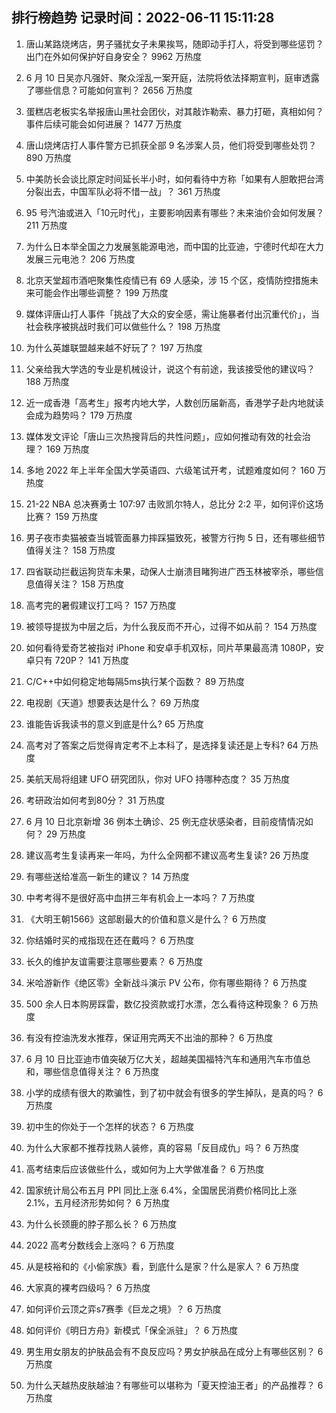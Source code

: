 
## 排行榜趋势 记录时间：2022-06-11 15:11:28
  
  1. 唐山某路烧烤店，男子骚扰女子未果挨骂，随即动手打人，将受到哪些惩罚？出门在外如何保护好自身安全？ 9962 万热度
    
  2. 6 月 10 日吴亦凡强奸、聚众淫乱一案开庭，法院将依法择期宣判，庭审透露了哪些信息？可能如何宣判？ 2656 万热度
    
  3. 蛋糕店老板实名举报唐山黑社会团伙，对其敲诈勒索、暴力打砸，真相如何？事件后续可能会如何进展？ 1477 万热度
    
  4. 唐山烧烤店打人事件警方已抓获全部 9 名涉案人员，他们将受到哪些处罚？ 890 万热度
    
  5. 中美防长会谈比原定时间延长半小时，如何看待中方称「如果有人胆敢把台湾分裂出去，中国军队必将不惜一战」？ 361 万热度
    
  6. 95 号汽油或进入「10元时代」，主要影响因素有哪些？未来油价会如何发展？ 211 万热度
    
  7. 为什么日本举全国之力发展氢能源电池，而中国的比亚迪，宁德时代却在大力发展三元电池？ 206 万热度
    
  8. 北京天堂超市酒吧聚集性疫情已有 69 人感染，涉 15 个区，疫情防控措施未来可能会作出哪些调整？ 199 万热度
    
  9. 媒体评唐山打人事件「挑战了大众的安全感，需让施暴者付出沉重代价」，当社会秩序被挑战时我们可以做些什么？ 198 万热度
    
  10. 为什么英雄联盟越来越不好玩了？ 197 万热度
    
  11. 父亲给我大学选的专业是机械设计，说这个有前途，我该接受他的建议吗？ 188 万热度
    
  12. 近一成香港「高考生」报考内地大学，人数创历届新高，香港学子赴内地就读会成为趋势吗？ 179 万热度
    
  13. 媒体发文评论「唐山三次热搜背后的共性问题」，应如何推动有效的社会治理？ 169 万热度
    
  14. 多地 2022 年上半年全国大学英语四、六级笔试开考，试题难度如何？ 160 万热度
    
  15. 21-22 NBA 总决赛勇士 107:97 击败凯尔特人，总比分 2:2 平，如何评价这场比赛？ 159 万热度
    
  16. 男子夜市卖猫被查当城管面暴力摔踩猫致死，被警方行拘 5 日，还有哪些细节值得关注？ 158 万热度
    
  17. 四省联动拦截运狗货车未果，动保人士崩溃目睹狗进广西玉林被宰杀，哪些信息值得关注？ 158 万热度
    
  18. 高考完的暑假建议打工吗？ 157 万热度
    
  19. 被领导提拔为中层之后，为什么我反而不开心，过得不如从前？ 154 万热度
    
  20. 如何看待爱奇艺被指对 iPhone 和安卓手机双标，同片苹果最高清 1080P，安卓只有 720P？ 141 万热度
    
  21. C/C++中如何稳定地每隔5ms执行某个函数？ 89 万热度
    
  22. 电视剧《天道》想要表达是什么？ 69 万热度
    
  23. 谁能告诉我读书的意义到底是什么? 65 万热度
    
  24. 高考对了答案之后觉得肯定考不上本科了，是选择复读还是上专科? 64 万热度
    
  25. 美航天局将组建 UFO 研究团队，你对 UFO 持哪种态度？ 35 万热度
    
  26. 考研政治如何考到80分？ 31 万热度
    
  27. 6 月 10 日北京新增 36 例本土确诊、25 例无症状感染者，目前疫情情况如何？ 29 万热度
    
  28. 建议高考生复读再来一年吗，为什么全网都不建议高考生复读? 26 万热度
    
  29. 有哪些送给准高一新生的建议？ 14 万热度
    
  30. 中考考得不是很好高中血拼三年有机会上一本吗？ 7 万热度
    
  31. 《大明王朝1566》这部剧最大的价值和意义是什么？ 6 万热度
    
  32. 你结婚时买的戒指现在还在戴吗？ 6 万热度
    
  33. 长久的维护友谊需要注意哪些要素？ 6 万热度
    
  34. 米哈游新作《绝区零》全新战斗演示 PV 公布，你有哪些期待？ 6 万热度
    
  35. 500 余人日本购房踩雷，数亿投资款或打水漂，怎么看待这种现象？ 6 万热度
    
  36. 有没有控油洗发水推荐，保证用完两天不出油的那种？ 6 万热度
    
  37. 6 月 10 日比亚迪市值突破万亿大关，超越美国福特汽车和通用汽车市值总和，哪些信息值得关注？ 6 万热度
    
  38. 小学的成绩有很大的欺骗性，到了初中就会有很多的学生掉队，是真的吗？ 6 万热度
    
  39. 初中生的你处于一个怎样的状态？ 6 万热度
    
  40. 为什么大家都不推荐找熟人装修，真的容易「反目成仇」吗？ 6 万热度
    
  41. 高考结束后应该做些什么，或如何为上大学做准备？ 6 万热度
    
  42. 国家统计局公布五月 PPI 同比上涨 6.4%，全国居民消费价格同比上涨 2.1%，五月经济形势如何？ 6 万热度
    
  43. 为什么长颈鹿的脖子那么长？ 6 万热度
    
  44. 2022 高考分数线会上涨吗？ 6 万热度
    
  45. 从是枝裕和的《小偷家族》看，到底什么是家？什么是家人？ 6 万热度
    
  46. 大家真的裸考四级吗？ 6 万热度
    
  47. 如何评价云顶之弈s7赛季《巨龙之境》？ 6 万热度
    
  48. 如何评价《明日方舟》新模式「保全派驻」？ 6 万热度
    
  49. 男生用女朋友的护肤品会有不良反应吗？男女护肤品在成分上有哪些区别？ 6 万热度
    
  50. 为什么天越热皮肤越油？有哪些可以堪称为「夏天控油王者」的产品推荐？ 6 万热度
    
